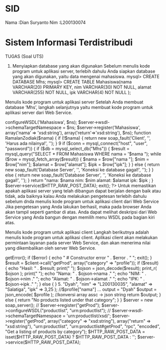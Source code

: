 # SID
Nama  :Dian Suryanto
Nim   :L200130074
# Sistem Informasi Terdistribudi
TUGAS (Soal UTS)

1. Menyiapkan database yang akan digunakan Sebelum menulis kode program untuk aplikasi server, terlebih dahulu Anda siapkan database yang akan digunakan, yaitu data mengenai mahasiswa.
mysql> CREATE DATABASE Mhs; mysql> CREATE TABLE Mahasiswa(nama VARCHAR(20) PRIMARY KEY, nim VARCHAR(30) NOT NULL, alamat VARCHAR(255) NOT NULL, ipk VARCHAR(4) NOT NULL );

Menulis kode program untuk aplikasi server
Setelah Anda membuat database ‘Mhs’, langkah selanjutnya yaitu membuat kode program untuk aplikasi server dari Web Service.

<? require_once('nusoap.php'); $ns = "http://localhost:libnusoap/"; $server = new soap_server; $server->configureWSDL('Mahasiswa', $ns); $server->wsdl->schemaTargetNamespace = $ns; $server->register('Mahasiswa', array('nama’ => 'xsd:string'), array('return'=>'xsd:string'), $ns); function RamalanZodiak($nama) { if (!$nama) { return new soap_fault('Client', '', 'Harus ada nilainya!', ''); } 9 if ($conn = mysql_connect("host", "user", "password")) { if ($db = mysql_select_db("Mhs")) { $result = mysql_query("SELECT * FROM Mahasiswa WHERE nama = '$nama "); while ($row = mysql_fetch_array($result)) { $nama = $row["nama "]; $nim = $row["nim"]; $alamat = $row["alamat"]; $ipk = $row["ipk"]; } } else { return new soap_fault('Database Server', '', 'Koneksi ke database gagal!', ''); } } else { return new soap_fault('Database Server', '', 'Koneksi ke database gagal!', ''); } return "nama: $nama
nim: $nim
alamat: $alamat
ipk: $ipk
; } $server->service($HTTP_RAW_POST_DATA); exit(); ?> Untuk memastikan apakah aplikasi server yang telah dibangun dapat berjalan dengan baik atau tidak, ada baiknya kalau Anda melakukan pengetesan terlebih dahulu sebelum dnda menulis kode program untuk aplikasi client dari Web Service Jika pengetesan yang Anda lakukan berhasil, maka pada browser Anda akan tampil seperti gambar di atas. Anda dapat melihat deskripsi dari Web Service yang Anda bangun dengan memilih menu WSDL pada bagian kiri atas.

Menulis kode program untuk aplikasi client
Langkah berikutnya adalah menulis kode program untuk aplikasi client. Aplikasi client akan melakukan permintaan layanan pada server Web Service, dan akan menerima nilai yang dikembalikan oleh server Web Service.

<?php require_once "lib/nusoap.php";

$wsdl = "http://localhost/sid/soapjsonserver.php?wsdl"; $client = new nusoap_client($wsdl,'wsdl');

$error = $client->getError(); if ($error) { echo "
# Constructor error

" . $error . "
"; exit(); }
$result = $client->call("getProd", array("category" => "profile"));

if ($result) { echo "Hasil: " . $result; print("

"); $ojson = json_decode($result); print_r( $ojson ); print("
"); echo "Nama: " . $ojson->nama ."
"; echo "NIM: " . $ojson->nim ."
"; echo "Alamat: " . $ojson->alamat ."
"; echo "IPK: " . $ojson->ipk ."
";
} else {

}

5. <?php require_once "lib/nusoap.php";

function getProd($category) {
    if ($category == "profile") {


        $buku = array("The WordPress Anthology",
            "PHP Master: Write Cutting Edge Code",
            "Build Your Own Website the Right Way");


        $profile = array(
                "nama" => "Dyah",
                "nim" => "L200130035",
                "alamat" => "Salatiga",
                "ipk" => 3,25
        );

        //$profile["nama"]   ... output = "Dyah" 


        $output = json_encode( $profile );  //konversi array assc -> json string

        return  $output;
    }
    else {
        return "No products listed under that category";
    }
}
$server = new soap_server(); // $server->register("getProd");

$server->configureWSDL("productlist", "urn:productlist"); // $server->wsdl->schemaTargetNamespace = 'urn:productlist/xsd/'; $server->register("getProd", array("category" => "xsd:string"), array("return" => "xsd:string"), "urn:productlist", "urn:productlist#getProd", "rpc", "encoded", "Get a listing of products by category");

$HTTP_RAW_POST_DATA = isset($HTTP_RAW_POST_DATA) ? $HTTP_RAW_POST_DATA : ''; $server->service($HTTP_RAW_POST_DATA);
